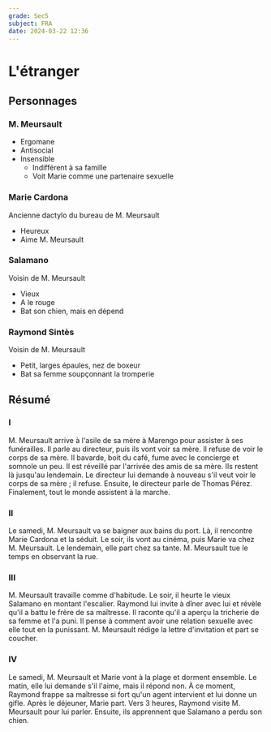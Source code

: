 ```yaml
---
grade: Sec5
subject: FRA
date: 2024-03-22 12:36
---
```


# L'étranger

## Personnages

### M. Meursault

- Ergomane
- Antisocial
- Insensible
	- Indifférent à sa famille
	- Voit Marie comme une partenaire sexuelle

### Marie Cardona

Ancienne dactylo du bureau de M. Meursault

- Heureux
- Aime M. Meursault

### Salamano

Voisin de M. Meursault

- Vieux
- A le rouge
- Bat son chien, mais en dépend

### Raymond Sintès

Voisin de M. Meursault

- Petit, larges épaules, nez de boxeur
- Bat sa femme soupçonnant la tromperie

## Résumé

### I

M. Meursault arrive à l'asile de sa mère à Marengo pour assister à ses funérailles. Il parle au directeur, puis ils vont voir sa mère. Il refuse de voir le corps de sa mère. Il bavarde, boit du café, fume avec le concierge et somnole un peu. Il est réveillé par l'arrivée des amis de sa mère. Ils restent là jusqu'au lendemain. Le directeur lui demande à nouveau s'il veut voir le corps de sa mère ; il refuse. Ensuite, le directeur parle de Thomas Pérez. Finalement, tout le monde assistent à la marche.

### II

Le samedi, M. Meursault va se baigner aux bains du port. Là, il rencontre Marie Cardona et la séduit. Le soir, ils vont au cinéma, puis Marie va chez M. Meursault. Le lendemain, elle part chez sa tante. M. Meursault tue le temps en observant la rue.

### III

M. Meursault travaille comme d'habitude. Le soir, il heurte le vieux Salamano en montant l'escalier. Raymond lui invite à dîner avec lui et révèle qu'il a battu le frère de sa maîtresse. Il raconte qu'il a aperçu la tricherie de sa femme et l'a puni. Il pense à comment avoir une relation sexuelle avec elle tout en la punissant. M. Meursault rédige la lettre d'invitation et part se coucher.

### IV

Le samedi, M. Meursault et Marie vont à la plage et dorment ensemble. Le matin, elle lui demande s'il l'aime, mais il répond non. À ce moment, Raymond frappe sa maîtresse si fort qu'un agent intervient et lui donne un gifle. Après le déjeuner, Marie part. Vers 3 heures, Raymond visite M. Meursault pour lui parler. Ensuite, ils apprennent que Salamano a perdu son chien.